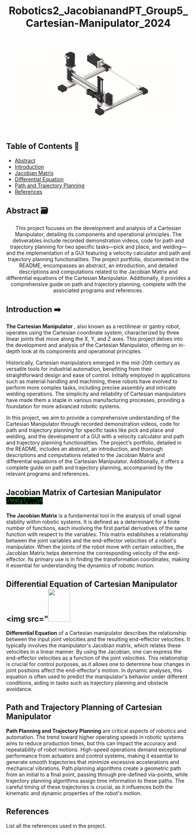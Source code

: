 <div align="center">
  <h1>Robotics2_JacobianandPT_Group5_Cartesian-Manipulator_2024</h1>
  <img src="https://github.com/Ar0nJames/Robotics2_JacobianandPT_Group5_Cartesian-Manipulator_2024/blob/main/Img%20folder/DASDADW.gif" style="height: 255px; width: 450px;">
</div>



## Table of Contents 📁
- [Abstract](#abstract)
- [Introduction](#introduction)
- [Jacobian Matrix](#jacobian-matrix)
- [Differential Equation](#differential-equation)
- [Path and Trajectory Planning](#path-and-trajectory-planning)
- [References](#references)

## Abstract 🗃️
<a name="abstract"></a>
<div align="center">
  <p>This project focuses on the development and analysis of a Cartesian Manipulator, detailing its components and operational principles. The deliverables include recorded demonstration videos, code for path and trajectory planning for two specific tasks—pick and place, and welding—and the implementation of a GUI featuring a velocity calculator and path and trajectory planning functionalities. The project portfolio, documented in the README, encompasses an abstract, an introduction, and detailed descriptions and computations related to the Jacobian Matrix and differential equations of the Cartesian Manipulator. Additionally, it provides a comprehensive guide on path and trajectory planning, complete with the associated programs and references.</p>
</div>

## Introduction ➡️

<a name="introduction"></a>
**The Cartesian Manipulator** , also known as a rectilinear or gantry robot, operates using the Cartesian coordinate system, characterized by three linear joints that move along the X, Y, and Z axes. This project delves into the development and analysis of the Cartesian Manipulator, offering an in-depth look at its components and operational principles.

Historically, Cartesian manipulators emerged in the mid-20th century as versatile tools for industrial automation, benefiting from their straightforward design and ease of control. Initially employed in applications such as material handling and machining, these robots have evolved to perform more complex tasks, including precise assembly and intricate welding operations. The simplicity and reliability of Cartesian manipulators have made them a staple in various manufacturing processes, providing a foundation for more advanced robotic systems.

In this project, we aim to provide a comprehensive understanding of the Cartesian Manipulator through recorded demonstration videos, code for path and trajectory planning for specific tasks like pick and place and welding, and the development of a GUI with a velocity calculator and path and trajectory planning functionalities. The project's portfolio, detailed in the README, includes an abstract, an introduction, and thorough descriptions and computations related to the Jacobian Matrix and differential equations of the Cartesian Manipulator. Additionally, it offers a complete guide on path and trajectory planning, accompanied by the relevant programs and references.

</div>

## Jacobian Matrix of Cartesian Manipulator <img src="https://github.com/Ar0nJames/Robotics2_JacobianandPT_Group5_Cartesian-Manipulator_2024/blob/main/Img%20folder/200w.gif" style="height: 20px; width: 100px;">
</p>

<a name="jacobian-matrix"></a>
**The Jacobian Matrix** is a fundamental tool in the analysis of small signal stability within robotic systems. It is defined as a determinant for a finite number of functions, each involving the first partial derivatives of the same function with respect to the variables. This matrix establishes a relationship between the joint variables and the end-effector velocities of a robot's manipulator. When the joints of the robot move with certain velocities, the Jacobian Matrix helps determine the corresponding velocity of the end-effector. Its primary use is in finding the transformation coordinates, making it essential for understanding the dynamics of robotic motion.





## Differential Equation of Cartesian Manipulator <img src="<img src="https://github.com/Ar0nJames/Robotics2_JacobianandPT_Group5_Cartesian-Manipulator_2024/blob/main/Img%20folder/200w%20(1).gif" style="height: 90px; width: 60px;">
</p>

<a name="differential-equation"></a>
**Differential Equation** of a Cartesian manipulator describes the relationship between the input joint velocities and the resulting end-effector velocities. It typically involves the manipulator's Jacobian matrix, which relates these velocities in a linear manner. By using the Jacobian, one can express the end-effector velocities as a function of the joint velocities. This relationship is crucial for control purposes, as it allows one to determine how changes in joint positions affect the end-effector's motion. In dynamic analyses, this equation is often used to predict the manipulator's behavior under different conditions, aiding in tasks such as trajectory planning and obstacle avoidance.
## Path and Trajectory Planning of Cartesian Manipulator













<a name="path-and-trajectory-planning"></a>
**Path Planning and Trajectory Planning** are critical aspects of robotics and automation. The trend toward higher operating speeds in robotic systems aims to reduce production times, but this can impact the accuracy and repeatability of robot motions. High-speed operations demand exceptional performance from actuators and control systems, making it essential to generate smooth trajectories that minimize excessive accelerations and mechanical vibrations. Path planning algorithms create a geometric path from an initial to a final point, passing through pre-defined via-points, while trajectory planning algorithms assign time information to these paths. The careful timing of these trajectories is crucial, as it influences both the kinematic and dynamic properties of the robot's motion.

## References
<a name="references"></a>
List all the references used in the project.
